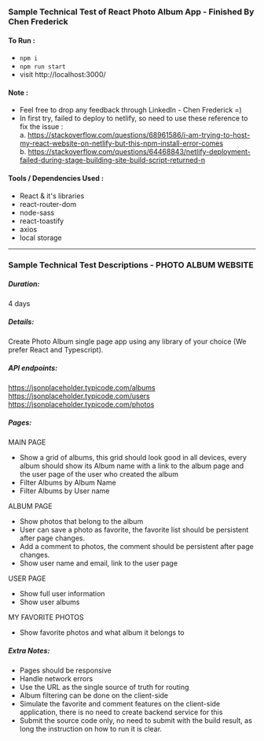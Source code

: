 ### Sample Technical Test of React Photo Album App - Finished By Chen Frederick

#### To Run :

- `npm i`
- `npm run start`
- visit http://localhost:3000/

#### Note :

- Feel free to drop any feedback through LinkedIn - Chen Frederick =)
- In first try, failed to deploy to netlify, so need to use these reference to fix the issue : <br/>
a. https://stackoverflow.com/questions/68961586/i-am-trying-to-host-my-react-website-on-netlify-but-this-npm-install-error-comes <br/>
b. https://stackoverflow.com/questions/64468843/netlify-deployment-failed-during-stage-building-site-build-script-returned-n <br/>

#### Tools / Dependencies Used :

- React & it's libraries
- react-router-dom
- node-sass
- react-toastify
- axios
- local storage

---

### Sample Technical Test Descriptions - PHOTO ALBUM WEBSITE

##### Duration:
4 days

##### Details:
Create Photo Album single page app using any library of your choice (We prefer React and
Typescript).

##### API endpoints:
https://jsonplaceholder.typicode.com/albums
https://jsonplaceholder.typicode.com/users
https://jsonplaceholder.typicode.com/photos

##### Pages:
MAIN PAGE
- Show a grid of albums, this grid should look good in all devices, every album should
show its Album name with a link to the album page and the user page of the user who
created the album
- Filter Albums by Album Name
- Filter Albums by User name

ALBUM PAGE
- Show photos that belong to the album
- User can save a photo as favorite, the favorite list should be persistent after page changes.
- Add a comment to photos, the comment should be persistent after page changes.
- Show user name and email, link to the user page

USER PAGE
- Show full user information
- Show user albums

MY FAVORITE PHOTOS
- Show favorite photos and what album it belongs to

##### Extra Notes:
- Pages should be responsive
- Handle network errors
- Use the URL as the single source of truth for routing
- Album filtering can be done on the client-side
- Simulate the favorite and comment features on the client-side application, there is no
need to create backend service for this
- Submit the source code only, no need to submit with the build result, as long the
instruction on how to run it is clear.
